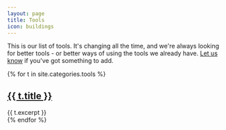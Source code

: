 ```yaml
---
layout: page
title: Tools
icon: buildings
---
```


This is our list of tools. It's changing all the time, and we're always looking for better tools - or better ways of using the tools we already have. [Let us know](/contact/) if you've got something to add.

<div class="tools-list">
{% for t in site.categories.tools %}
  <h2><a href="{{ t.url }}">{{ t.title }}</a></h2>
    <div class="excerpt">
      {{ t.excerpt }}
    </div>
{% endfor %}
</div>
